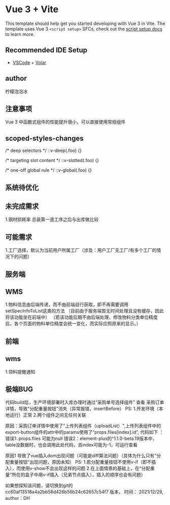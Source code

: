 # Vue 3 + Vite

This template should help get you started developing with Vue 3 in Vite. The template uses Vue 3 `<script setup>` SFCs, check out the [script setup docs](https://v3.vuejs.org/api/sfc-script-setup.html#sfc-script-setup) to learn more.

## Recommended IDE Setup

- [VSCode](https://code.visualstudio.com/) + [Volar](https://marketplace.visualstudio.com/items?itemName=johnsoncodehk.volar)

## author
柠檬泡泡冰

## 注意事项
Vue 3 中函数式组件的性能提升很小，可以直接使用常规组件

## scoped-styles-changes
/* deep selectors */
::v-deep(.foo) {}

/* targeting slot content */
::v-slotted(.foo) {}

/* one-off global rule */
::v-global(.foo) {}

## 系统待优化

## 未完成需求
1.钢材损耗率  总装第一道工序之后与出库做比较

## 可能需求
1.工厂选择，默认为当前用户所属工厂（涉及：用户工厂无工厂/有多个工厂的情况下的问题）

## 服务端

## WMS
1.物料信息由后端传递，而不由前端自行获取，即不再需要调用 setSpecInfoToList这类的方法
  （目前由于服务端暂无时间处理且没有缓存，因此将该功能坐在前端中）
  （若该功能后期不由后端处理，修改物料分类单位精度后，各个页面的物料单位精度会统一变化，而实际应照原来的显示。）

## 前端

## wms
1.领料提醒通知

## 极端BUG 
代码build后，生产环境部署时入库办理时通过“采购单号选择组件” 查看 采购订单详情，导致"分配重量按钮"消失（异常报错，insertBefore）
PS: 
1.开发环境（本地运行）正常
2.两个组件之间无任何关联

原因：采购订单详情中使用了"上传列表组件（uploadList）",上传列表组件中的export-button组件的attr中的params使用了“props.files[index].id”,
      代码如下 ：
      <export-button
        v-show="props.showDownload"
        v-permission="props.downloadPerm"
        :params="{ ...props.downloadParams, id: props.files[scope.$index].id }"
        :fn="props.downloadFn"
      />
      错误1: props.files 可能为null
      错误2：element-plus的^1.1.0-beta.19版本中，table没数据时，也会调用此处代码，且index可能为-1，可运行查看

原因1 导致了vue插入dom出现问题（可能是diff算法问题）（具体为什么只有"分配重量按钮"出现问题，原因未知）
PS:
1.若分配重量按钮不使用v-if（即不插入），而使用v-show不会出现这样的问题
2.在上面情景的基础上，在“分配重量”所在的盒子中用v-if插入（兄弟节点插入），插入的顺序也会有问题）

如果想探知该问题，请切换到git的 cc60af13518a4a2bb58d426b56b24c62657c54f7 版本， 时间： 2021/12/29, author：DH
      

